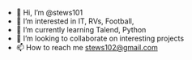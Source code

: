 - 👋 Hi, I’m @stews101
- 👀 I’m interested in IT, RVs, Football, 
- 🌱 I’m currently learning Talend, Python
- 💞️ I’m looking to collaborate on interesting projects
- 📫 How to reach me stews102@gmail.com

<!---
stews101/stews101 is a ✨ special ✨ repository because its `README.md` (this file) appears on your GitHub profile.
You can click the Preview link to take a look at your changes.
--->
